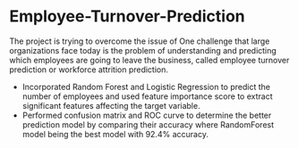 # Employee-Turnover-Prediction

The project is trying to overcome the issue of One challenge that large organizations face today 
is the problem of understanding and predicting which employees are going to leave the business, 
called employee turnover prediction or workforce attrition prediction.

* Incorporated Random Forest and Logistic Regression to predict the number of employees and used feature
importance score to extract significant features affecting the target variable.
* Performed confusion matrix and ROC curve to determine the better prediction model by comparing their accuracy
where RandomForest model being the best model with 92.4% accuracy.

